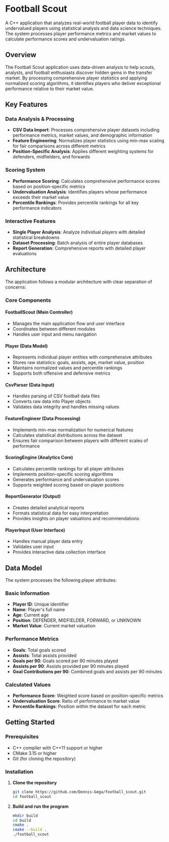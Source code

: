 # Football Scout

A C++ application that analyzes real-world football player data to identify undervalued players using statistical analysis and data science techniques. The system processes player performance metrics and market values to calculate performance scores and undervaluation ratings.

## Overview

The Football Scout application uses data-driven analysis to help scouts, analysts, and football enthusiasts discover hidden gems in the transfer market. By processing comprehensive player statistics and applying normalized scoring algorithms, it identifies players who deliver exceptional performance relative to their market value.

## Key Features

### Data Analysis & Processing
- **CSV Data Import**: Processes comprehensive player datasets including performance metrics, market values, and demographic information
- **Feature Engineering**: Normalizes player statistics using min-max scaling for fair comparisons across different metrics
- **Position-Specific Analysis**: Applies different weighting systems for defenders, midfielders, and forwards

### Scoring System
- **Performance Scoring**: Calculates comprehensive performance scores based on position-specific metrics
- **Undervaluation Analysis**: Identifies players whose performance exceeds their market value
- **Percentile Rankings**: Provides percentile rankings for all key performance indicators

### Interactive Features
- **Single Player Analysis**: Analyze individual players with detailed statistical breakdowns
- **Dataset Processing**: Batch analysis of entire player databases
- **Report Generation**: Comprehensive reports with detailed player evaluations

## Architecture

The application follows a modular architecture with clear separation of concerns:

### Core Components

#### FootballScout (Main Controller)
- Manages the main application flow and user interface
- Coordinates between different modules
- Handles user input and menu navigation

#### Player (Data Model)
- Represents individual player entities with comprehensive attributes
- Stores raw statistics: goals, assists, age, market value, position
- Maintains normalized values and percentile rankings
- Supports both offensive and defensive metrics

#### CsvParser (Data Input)
- Handles parsing of CSV football data files
- Converts raw data into Player objects
- Validates data integrity and handles missing values

#### FeatureEngineer (Data Processing)
- Implements min-max normalization for numerical features
- Calculates statistical distributions across the dataset
- Ensures fair comparison between players with different scales of performance

#### ScoringEngine (Analytics Core)
- Calculates percentile rankings for all player attributes
- Implements position-specific scoring algorithms
- Generates performance and undervaluation scores
- Supports weighted scoring based on player positions

#### ReportGenerator (Output)
- Creates detailed analytical reports
- Formats statistical data for easy interpretation
- Provides insights on player valuations and recommendations

#### PlayerInput (User Interface)
- Handles manual player data entry
- Validates user input
- Provides interactive data collection interface

## Data Model

The system processes the following player attributes:

### Basic Information
- **Player ID**: Unique identifier
- **Name**: Player's full name
- **Age**: Current age
- **Position**: DEFENDER, MIDFIELDER, FORWARD, or UNKNOWN
- **Market Value**: Current market valuation

### Performance Metrics
- **Goals**: Total goals scored
- **Assists**: Total assists provided
- **Goals per 90**: Goals scored per 90 minutes played
- **Assists per 90**: Assists provided per 90 minutes played
- **Goal Contributions per 90**: Combined goals and assists per 90 minutes

### Calculated Values
- **Performance Score**: Weighted score based on position-specific metrics
- **Undervaluation Score**: Ratio of performance to market value
- **Percentile Rankings**: Position within the dataset for each metric

## Getting Started

### Prerequisites
- C++ compiler with C++11 support or higher
- CMake 3.15 or higher
- Git (for cloning the repository)

### Installation

1. **Clone the repository**
   ```bash
   git clone https://github.com/Dennis-Gega/football_scout.git
   cd football_scout
2. **Build and run the program**
   ```bash
   mkdir build
   cd build
   cmake .
   cmake --build .
   ./football_scout
